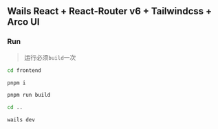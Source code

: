 ## Wails React + React-Router v6 + Tailwindcss + Arco UI

### Run 

> 运行必须`build`一次

```bash
cd frontend

pnpm i

pnpm run build

cd ..

wails dev
```